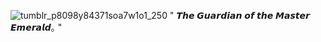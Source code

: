 ![tumblr_p8098y84371soa7w1o1_250](https://github.com/user-attachments/assets/1a4180fe-58e0-47ca-a86a-dbe15e3710f2)
" 𝙏𝙝𝙚 𝙂𝙪𝙖𝙧𝙙𝙞𝙖𝙣 𝙤𝙛 𝙩𝙝𝙚 𝙈𝙖𝙨𝙩𝙚𝙧 𝙀𝙢𝙚𝙧𝙖𝙡𝙙｡ "
